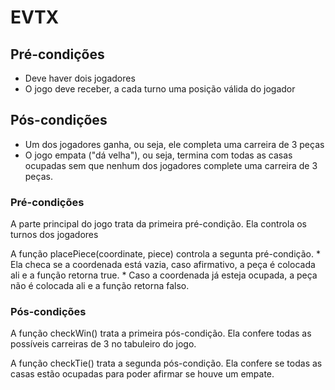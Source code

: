 # EVTX

## Pré-condições
* Deve haver dois jogadores
* O jogo deve receber, a cada turno uma posição válida do jogador

## Pós-condições
* Um dos jogadores ganha, ou seja, ele completa uma carreira de 3 peças
* O jogo empata ("dá velha"), ou seja, termina com todas as casas ocupadas sem que nenhum dos jogadores complete uma carreira de 3 peças.


### Pré-condições

A parte principal do jogo trata da primeira pré-condição. Ela controla os turnos dos jogadores


A função placePiece(coordinate, piece) controla a segunta pré-condição.
	* Ela checa se a coordenada está vazia, caso afirmativo, a peça é colocada ali e a função retorna true.
	* Caso a coordenada já esteja ocupada, a peça não é colocada ali e a função retorna falso.

### Pós-condições

A função checkWin() trata a primeira pós-condição. Ela confere todas as possíveis carreiras de 3 no tabuleiro do jogo.


A função checkTie() trata a segunda pós-condição. Ela confere se todas as casas estão ocupadas para poder afirmar se houve um empate.
